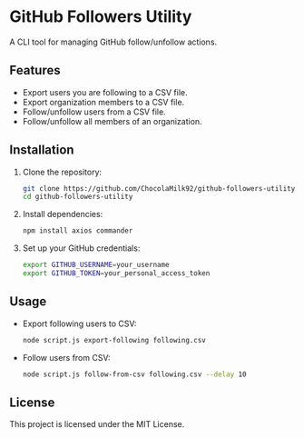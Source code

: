 # GitHub Followers Utility

A CLI tool for managing GitHub follow/unfollow actions.

## Features

- Export users you are following to a CSV file.
- Export organization members to a CSV file.
- Follow/unfollow users from a CSV file.
- Follow/unfollow all members of an organization.

## Installation

1. Clone the repository:

   ```bash
   git clone https://github.com/ChocolaMilk92/github-followers-utility.git
   cd github-followers-utility

2. Install dependencies:

   ```bash
   npm install axios commander
   ```

3. Set up your GitHub credentials:

   ```bash
   export GITHUB_USERNAME=your_username
   export GITHUB_TOKEN=your_personal_access_token
   ```

## Usage

- Export following users to CSV:

  ```bash
  node script.js export-following following.csv
  ```

- Follow users from CSV:

  ```bash
  node script.js follow-from-csv following.csv --delay 10
  ```

## License

This project is licensed under the MIT License.
```
